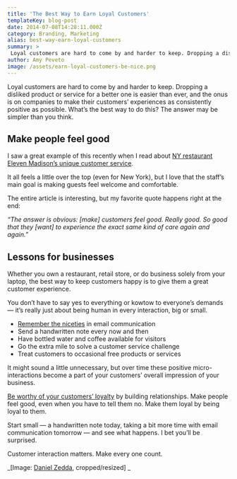 ```yaml
---
title: 'The Best Way to Earn Loyal Customers'
templateKey: blog-post
date: 2014-07-08T14:28:11.000Z
category: Branding, Marketing
alias: best-way-earn-loyal-customers
summary: > 
 Loyal customers are hard to come by and harder to keep. Dropping a disliked product or service for a better one is easier than ever, and the onus is on companies to make their customers’ experiences as consistently positive as possible. What’s the best way to do this? The answer may be simpler than you think.
author: Amy Peveto
image: /assets/earn-loyal-customers-be-nice.png
---
```


Loyal customers are hard to come by and harder to keep. Dropping a disliked product or service for a better one is easier than ever, and the onus is on companies to make their customers’ experiences as consistently positive as possible. What’s the best way to do this? The answer may be simpler than you think.

Make people feel good
---------------------

I saw a great example of this recently when I read about [NY restaurant Eleven Madison’s unique customer service](http://www.grubstreet.com/2014/04/eleven-madison-park-foh-staff-detailed-look.html).

It all feels a little over the top (even for New York), but I love that the staff’s main goal is making guests feel welcome and comfortable.

The entire article is interesting, but my favorite quote happens right at the end:

_“The answer is obvious: \[make\] customers feel good. Really good. So good that they \[want\] to experience the exact same kind of care again and again.”_

Lessons for businesses
----------------------

Whether you own a restaurant, retail store, or do business solely from your laptop, the best way to keep customers happy is to give them a great customer experience.

You don’t have to say yes to everything or kowtow to everyone’s demands — it’s really just about being human in every interaction, big or small.

*   [Remember the niceties](http://www.hugedomains.com/domain_profile.cfm?d=socialsolutionscollective&e=com) in email communication
*   Send a handwritten note every now and then
*   Have bottled water and coffee available for visitors
*   Go the extra mile to solve a customer service challenge
*   Treat customers to occasional free products or services

It might sound a little unnecessary, but over time these positive micro-interactions become a part of your customers’ overall impression of your business.

[Be worthy of your customers’ loyalty](/insights/build-relationships-build-wallet-share) by building relationships. Make people feel good, even when you have to tell them no. Make them loyal by being loyal to them.

Start small — a handwritten note today, taking a bit more time with email communication tomorrow — and see what happens. I bet you’ll be surprised.

Customer interaction matters. Make every one count.

_\[Image: [Daniel Zedda](https://www.flickr.com/photos/astragony/10349821713/in/photolist-gLzxpX-kaar98-8dQKWs-hP6izL-fnFySv-duhC8s-dubYSH-dubZUZ-duc51k-e211Fe-duhAzJ-dhL64H-dhKGic-dhKUsm-dhKVG2-dhLvMz-dhKRXJ-dhL8gc-dhLh9Q-dhL9BU-duhEbW-dhLw4C-9UBP8a-c5LfXm-dhKTDB-dhKJLm-dhL29e-dhKHX1-hdYXHg-7BYP9j-hdZb7A-dhLkrY-dhKFxr-dhKVi7-dhKRzS-dhKGDP-dhKXLr-dhLsc9-dhKFvC-dhLvdA-dhL1JH-dhKKer-dhKLsd-dhLkVs-bAnyxR-bAnyJ2-9UUSXU-dhL729-dhLpYA-dhKHWX), cropped/resized\] _